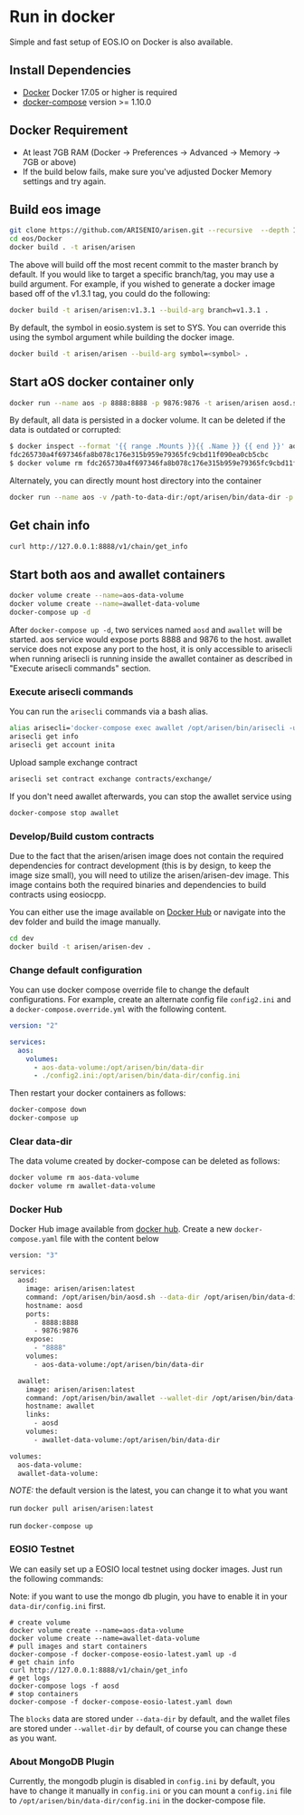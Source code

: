 # Run in docker

Simple and fast setup of EOS.IO on Docker is also available.

## Install Dependencies

- [Docker](https://docs.docker.com) Docker 17.05 or higher is required
- [docker-compose](https://docs.docker.com/compose/) version >= 1.10.0

## Docker Requirement

- At least 7GB RAM (Docker -> Preferences -> Advanced -> Memory -> 7GB or above)
- If the build below fails, make sure you've adjusted Docker Memory settings and try again.

## Build eos image

```bash
git clone https://github.com/ARISENIO/arisen.git --recursive  --depth 1
cd eos/Docker
docker build . -t arisen/arisen
```

The above will build off the most recent commit to the master branch by default. If you would like to target a specific branch/tag, you may use a build argument. For example, if you wished to generate a docker image based off of the v1.3.1 tag, you could do the following:

```bash
docker build -t arisen/arisen:v1.3.1 --build-arg branch=v1.3.1 .
```

By default, the symbol in eosio.system is set to SYS. You can override this using the symbol argument while building the docker image.

```bash
docker build -t arisen/arisen --build-arg symbol=<symbol> .
```

## Start aOS docker container only

```bash
docker run --name aos -p 8888:8888 -p 9876:9876 -t arisen/arisen aosd.sh -e --http-alias=aos:8888 --http-alias=127.0.0.1:8888 --http-alias=localhost:8888 arg1 arg2
```

By default, all data is persisted in a docker volume. It can be deleted if the data is outdated or corrupted:

```bash
$ docker inspect --format '{{ range .Mounts }}{{ .Name }} {{ end }}' aos
fdc265730a4f697346fa8b078c176e315b959e79365fc9cbd11f090ea0cb5cbc
$ docker volume rm fdc265730a4f697346fa8b078c176e315b959e79365fc9cbd11f090ea0cb5cbc
```

Alternately, you can directly mount host directory into the container

```bash
docker run --name aos -v /path-to-data-dir:/opt/arisen/bin/data-dir -p 8888:8888 -p 9876:9876 -t arisen/arisen aosd.sh -e --http-alias=aos:8888 --http-alias=127.0.0.1:8888 --http-alias=localhost:8888 arg1 arg2
```

## Get chain info

```bash
curl http://127.0.0.1:8888/v1/chain/get_info
```

## Start both aos and awallet containers

```bash
docker volume create --name=aos-data-volume
docker volume create --name=awallet-data-volume
docker-compose up -d
```

After `docker-compose up -d`, two services named `aosd` and `awallet` will be started. aos service would expose ports 8888 and 9876 to the host. awallet service does not expose any port to the host, it is only accessible to arisecli when running arisecli is running inside the awallet container as described in "Execute arisecli commands" section.

### Execute arisecli commands

You can run the `arisecli` commands via a bash alias.

```bash
alias arisecli='docker-compose exec awallet /opt/arisen/bin/arisecli -u http://aosd:8888 --wallet-url http://localhost:8900'
arisecli get info
arisecli get account inita
```

Upload sample exchange contract

```bash
arisecli set contract exchange contracts/exchange/
```

If you don't need awallet afterwards, you can stop the awallet service using

```bash
docker-compose stop awallet
```

### Develop/Build custom contracts

Due to the fact that the arisen/arisen image does not contain the required dependencies for contract development (this is by design, to keep the image size small), you will need to utilize the arisen/arisen-dev image. This image contains both the required binaries and dependencies to build contracts using eosiocpp.

You can either use the image available on [Docker Hub](https://hub.docker.com/r/arisen/arisen-dev/) or navigate into the dev folder and build the image manually.

```bash
cd dev
docker build -t arisen/arisen-dev .
```

### Change default configuration

You can use docker compose override file to change the default configurations. For example, create an alternate config file `config2.ini` and a `docker-compose.override.yml` with the following content.

```yaml
version: "2"

services:
  aos:
    volumes:
      - aos-data-volume:/opt/arisen/bin/data-dir
      - ./config2.ini:/opt/arisen/bin/data-dir/config.ini
```

Then restart your docker containers as follows:

```bash
docker-compose down
docker-compose up
```

### Clear data-dir

The data volume created by docker-compose can be deleted as follows:

```bash
docker volume rm aos-data-volume
docker volume rm awallet-data-volume
```

### Docker Hub

Docker Hub image available from [docker hub](https://hub.docker.com/r/arisen/arisen/).
Create a new `docker-compose.yaml` file with the content below

```bash
version: "3"

services:
  aosd:
    image: arisen/arisen:latest
    command: /opt/arisen/bin/aosd.sh --data-dir /opt/arisen/bin/data-dir -e --http-alias=aosd:8888 --http-alias=127.0.0.1:8888 --http-alias=localhost:8888
    hostname: aosd
    ports:
      - 8888:8888
      - 9876:9876
    expose:
      - "8888"
    volumes:
      - aos-data-volume:/opt/arisen/bin/data-dir

  awallet:
    image: arisen/arisen:latest
    command: /opt/arisen/bin/awallet --wallet-dir /opt/arisen/bin/data-dir --http-server-address=127.0.0.1:8900 --http-alias=localhost:8900 --http-alias=awallet:8900
    hostname: awallet
    links:
      - aosd
    volumes:
      - awallet-data-volume:/opt/arisen/bin/data-dir

volumes:
  aos-data-volume:
  awallet-data-volume:

```

*NOTE:* the default version is the latest, you can change it to what you want

run `docker pull arisen/arisen:latest`

run `docker-compose up`

### EOSIO Testnet

We can easily set up a EOSIO local testnet using docker images. Just run the following commands:

Note: if you want to use the mongo db plugin, you have to enable it in your `data-dir/config.ini` first.

```
# create volume
docker volume create --name=aos-data-volume
docker volume create --name=awallet-data-volume
# pull images and start containers
docker-compose -f docker-compose-eosio-latest.yaml up -d
# get chain info
curl http://127.0.0.1:8888/v1/chain/get_info
# get logs
docker-compose logs -f aosd
# stop containers
docker-compose -f docker-compose-eosio-latest.yaml down
```

The `blocks` data are stored under `--data-dir` by default, and the wallet files are stored under `--wallet-dir` by default, of course you can change these as you want.

### About MongoDB Plugin

Currently, the mongodb plugin is disabled in `config.ini` by default, you have to change it manually in `config.ini` or you can mount a `config.ini` file to `/opt/arisen/bin/data-dir/config.ini` in the docker-compose file.

